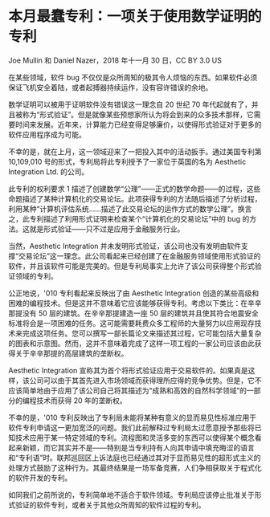 # 本月最蠢专利：一项关于使用数学证明的专利

Joe Mullin 和 Daniel Nazer，2018 年十一月 30 日，CC BY 3.0 US

在某些领域，软件 bug 不仅仅是众所周知的极其令人烦恼的东西。如果软件必须保证飞机安全着陆，或者起搏器持续运作，没有容许错误的余地。

数学证明可以被用于证明软件没有错误这一理念自 20 世纪 70 年代起就有了，并且被称为“形式验证”。但是就像某些预想家所认为将会到来的众多技术那样，它需要时间来发展。近年来，计算能力已经变得足够廉价，以使得形式验证对于更多的软件应用程序成为可能。

不幸的是，就在上月，这一领域迎来了一把投入其中的活动扳手。通过美国专利第 10,109,010 号的形式，专利局将此专利授予了一家位于英国的名为 Aesthetic Integration Ltd. 的公司。

此专利的权利要求 1 描述了创建数学“公理”——正式的数学命题——的过程，这些命题描述了某种计算机化的交易论坛。此项获得专利的方法随后描述了分析过程，利用某种“计算机评估系统……描述了此交易论坛的运作方式的数学公理”。换言之，此专利描述了利用形式证明来检查某个“计算机化的交易论坛”中的 bug 的方法。这就是形式验证——只不过是应用于金融服务行业。

当然，Aesthetic Integration 并未发明形式验证，该公司也没有发明由软件支撑“交易论坛”这一理念。此公司看起来已经创建了在金融服务领域使用形式验证的软件，并且该软件可能是完美的。但是专利局事实上允许了该公司获得整个形式验证领域的专利。

公正地说，'010 专利看起来反映出了由 Aesthetic Integration 创造的某些高级和困难的编程技术。但是这并不意味着它应该能够获得专利。考虑以下类比：在辛辛那提没有 50 层的建筑。在辛辛那提建造一座 50 层的建筑并且使其符合地震安全标准将会是一项困难的任务。这可能需要耗费众多工程师的大量努力以应用现存技术来完成这项任务。您可以撰写一部长篇论文来描述其过程，它可能包括大量复杂的图表和示意图。然而，这并不意味着完成了这样一项工程的一家公司应该由此获得关于辛辛那提的高层建筑的垄断权。

Aesthetic Integration 宣称其为首个将形式验证应用于交易软件的。如果真是这样，该公司可以由于其首先进入市场领域而获得理所应得的竞争优势。但是，它不应该简单地由于应用了该公司自己将其描述为“成熟和高效的自然科学领域”的一部分的编程技术而获得 20 年的垄断权。

不幸的是，'010 专利反映出了专利局未能将某种有意义的显而易见性标准应用于软件专利申请这一更加宽泛的问题。我们此前解释过专利局太过愿意授予那些将已知技术应用于某一特定领域的专利。流程图和灵活多变的东西可以使得某个概念看起来新颖，而它其实并不是——特别是当专利持有人向其申请中填充晦涩的语言和“专利语”时。联邦巡回区上诉法庭也已经通过其对于显而易见性的超形式主义的处理方式鼓励了这种行为。其最终结果是一场军备竞赛，人们争相获取关于程式化的软件开发的专利。

如同我们之前所说的，专利简单地不适合于软件领域。专利局应该停止批准关于形式验证的软件专利，或者关于其他众所周知的软件过程的专利。

